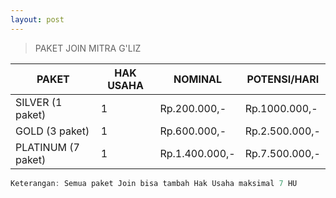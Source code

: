 ```yaml
---
layout: post
---
```


>PAKET JOIN MITRA G'LIZ

PAKET | HAK USAHA | NOMINAL | POTENSI/HARI
------------ | ------------- | ------------ | ------------
SILVER (1 paket) | 1 | Rp.200.000,- | Rp.1000.000,-
GOLD (3 paket) | 1 | Rp.600.000,- | Rp.2.500.000,-
PLATINUM (7 paket) | 1 | Rp.1.400.000,- | Rp.7.500.000,-

```javascript
Keterangan: Semua paket Join bisa tambah Hak Usaha maksimal 7 HU
```
